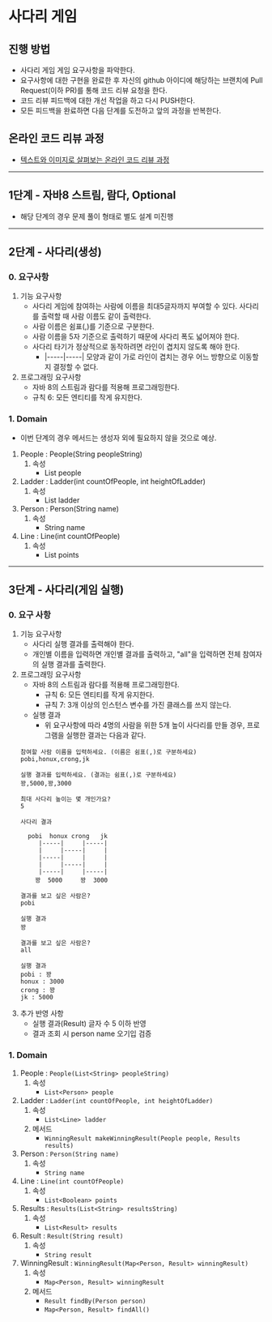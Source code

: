 # 사다리 게임
## 진행 방법
* 사다리 게임 게임 요구사항을 파악한다.
* 요구사항에 대한 구현을 완료한 후 자신의 github 아이디에 해당하는 브랜치에 Pull Request(이하 PR)를 통해 코드 리뷰 요청을 한다.
* 코드 리뷰 피드백에 대한 개선 작업을 하고 다시 PUSH한다.
* 모든 피드백을 완료하면 다음 단계를 도전하고 앞의 과정을 반복한다.

## 온라인 코드 리뷰 과정
* [텍스트와 이미지로 살펴보는 온라인 코드 리뷰 과정](https://github.com/nextstep-step/nextstep-docs/tree/master/codereview)

--------
## 1단계 - 자바8 스트림, 람다, Optional
- 해당 단계의 경우 문제 풀이 형태로 별도 설계 미진행

--------
## 2단계 - 사다리(생성)
### 0. 요구사항
1. 기능 요구사항
    - 사다리 게임에 참여하는 사람에 이름을 최대5글자까지 부여할 수 있다. 사다리를 출력할 때 사람 이름도 같이 출력한다.
    - 사람 이름은 쉼표(,)를 기준으로 구분한다.
    - 사람 이름을 5자 기준으로 출력하기 때문에 사다리 폭도 넓어져야 한다.
    - 사다리 타기가 정상적으로 동작하려면 라인이 겹치지 않도록 해야 한다.
        - |-----|-----| 모양과 같이 가로 라인이 겹치는 경우 어느 방향으로 이동할지 결정할 수 없다.
2. 프로그래밍 요구사항
    - 자바 8의 스트림과 람다를 적용해 프로그래밍한다.
    - 규칙 6: 모든 엔티티를 작게 유지한다.
### 1. Domain
- 이번 단계의 경우 메서드는 생성자 외에 필요하지 않을 것으로 예상.
1. People : People(String peopleString)
   1. 속성
        - List<Person> people
2. Ladder : Ladder(int countOfPeople, int heightOfLadder)
   1. 속성
        - List<Line> ladder
3. Person : Person(String name)
   1. 속성
        - String name
4. Line : Line(int countOfPeople)
    1. 속성
        - List<Boolean> points

--------
## 3단계 - 사다리(게임 실행)
### 0. 요구 사항
1. 기능 요구사항
   - 사다리 실행 결과를 출력해야 한다.
   - 개인별 이름을 입력하면 개인별 결과를 출력하고, "all"을 입력하면 전체 참여자의 실행 결과를 출력한다.
2. 프로그래밍 요구사항
   - 자바 8의 스트림과 람다를 적용해 프로그래밍한다.
      - 규칙 6: 모든 엔티티를 작게 유지한다.
      - 규칙 7: 3개 이상의 인스턴스 변수를 가진 클래스를 쓰지 않는다.
   - 실행 결과
      - 위 요구사항에 따라 4명의 사람을 위한 5개 높이 사다리를 만들 경우, 프로그램을 실행한 결과는 다음과 같다.
   ```
   참여할 사람 이름을 입력하세요. (이름은 쉼표(,)로 구분하세요)
   pobi,honux,crong,jk
   
   실행 결과를 입력하세요. (결과는 쉼표(,)로 구분하세요)
   꽝,5000,꽝,3000
   
   최대 사다리 높이는 몇 개인가요?
   5
   
   사다리 결과
   
     pobi  honux crong   jk
        |-----|     |-----|
        |     |-----|     |
        |-----|     |     |
        |     |-----|     |
        |-----|     |-----|
       꽝  5000     꽝  3000
   
   결과를 보고 싶은 사람은?
   pobi
   
   실행 결과
   꽝
   
   결과를 보고 싶은 사람은?
   all
   
   실행 결과
   pobi : 꽝
   honux : 3000
   crong : 꽝
   jk : 5000
   ```
3. 추가 반영 사항
   - 실행 결과(Result) 글자 수 5 이하 반영
   - 결과 조회 시 person name 오기입 검증 
   
### 1. Domain
1. People : `People(List<String> peopleString)`
   1. 속성
      - `List<Person> people`
2. Ladder : `Ladder(int countOfPeople, int heightOfLadder)`
   1. 속성
      - `List<Line> ladder`
   2. 메서드
      - `WinningResult makeWinningResult(People people, Results results)`
3. Person : `Person(String name)`
   1. 속성
      - `String name`
4. Line : `Line(int countOfPeople)`
   1. 속성
      - `List<Boolean> points`
5. Results : `Results(List<String> resultsString)`
   1. 속성
      - `List<Result> results`
6. Result : `Result(String result)`
   1. 속성
      - `String result`
7. WinningResult : `WinningResult(Map<Person, Result> winningResult)`
   1. 속성
      - `Map<Person, Result> winningResult`
   2. 메서드
      - `Result findBy(Person person)`
      - `Map<Person, Result> findAll()`